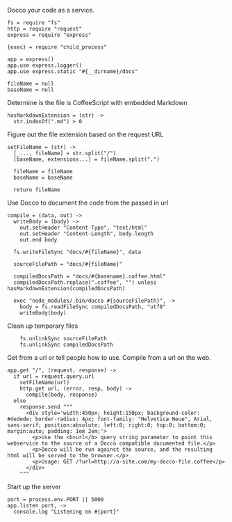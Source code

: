 Docco your code as a service.

    fs = require "fs"
    http = require "request"
    express = require "express"

    {exec} = require "child_process"

    app = express()
    app.use express.logger()
    app.use express.static "#{__dirname}/docs"

    fileName = null
    baseName = null

Determine is the file is CoffeeScript with embedded Markdown

    hasMarkdownExtension = (str) ->
      str.indexOf(".md") > 0

Figure out the file extension based on the request URL

    setFileName = (str) ->
      [_..., fileName] = str.split("/")
      [baseName, extensions...] = fileName.split(".")

      fileName = fileName
      baseName = baseName

      return fileName

Use Docco to document the code from the passed in url

    compile = (data, out) ->
      writeBody = (body) ->
        out.setHeader "Content-Type", "text/html"
        out.setHeader "Content-Length", body.length
        out.end body

      fs.writeFileSync "docs/#{fileName}", data

      sourceFilePath = "docs/#{fileName}"

      compiledDocsPath = "docs/#{basename}.coffee.html"
      compiledDocsPath.replace(".coffee", "") unless hasMarkdownExtension(compiledDocsPath)

      exec "node_modules/.bin/docco #{sourceFilePath}", ->
        body = fs.readFileSync compiledDocsPath, "utf8"
        writeBody(body)

Clean up temporary files

        fs.unlinkSync sourceFilePath
        fs.unlinkSync compiledDocsPath

Get from a url or tell people how to use.
Compile from a url on the web.

    app.get "/", (request, response) ->
      if url = request.query.url
        setFileName(url)
        http.get url, (error, resp, body) ->
          compile(body, response)
      else
        response.send """
          <div style='width:450px; height:150px; background-color: #dedede; border-radius: 4px; font-family: "Helvetica Neue", Arial, sans-serif; position:absolute; left:0; right:0; top:0; bottom:0; margin:auto; padding: 1em 2em;'>
            <p>Use the <b>url</b> query string parameter to point this webservice to the source of a Docco compatible documented file.</p>
            <p>Docco will be run against the source, and the resulting html will be served to the browser.</p>
            <p>Usage: GET /?url=http://a-site.com/my-docco-file.coffee</p>
          </div>
        """

Start up the server

    port = process.env.PORT || 5000
    app.listen port, ->
      console.log "Listening on #{port}"